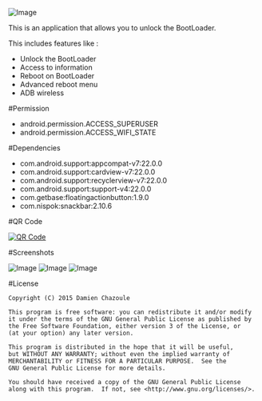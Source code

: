 ![Image](https://raw.githubusercontent.com/MrDoomy/PadLock/master/dev/images/padlock.png)

This is an application that allows you to unlock the BootLoader.

This includes features like :
- Unlock the BootLoader
- Access to information
- Reboot on BootLoader
- Advanced reboot menu
- ADB wireless

#Permission

- android.permission.ACCESS_SUPERUSER
- android.permission.ACCESS_WIFI_STATE

#Dependencies

- com.android.support:appcompat-v7:22.0.0
- com.android.support:cardview-v7:22.0.0
- com.android.support:recyclerview-v7:22.0.0
- com.android.support:support-v4:22.0.0
- com.getbase:floatingactionbutton:1.9.0
- com.nispok:snackbar:2.10.6

#QR Code

<a href="https://play.google.com/store/apps/details?id=com.doomy.padlock">
  <img alt="QR Code"
       src="https://raw.githubusercontent.com/MrDoomy/PadLock/master/dev/images/qrcode.png" />
</a>

#Screenshots

![Image](https://raw.githubusercontent.com/MrDoomy/PadLock/master/dev/screenshots/hammerhead_1_small.png)
![Image](https://raw.githubusercontent.com/MrDoomy/PadLock/master/dev/screenshots/hammerhead_2_small.png)
![Image](https://raw.githubusercontent.com/MrDoomy/PadLock/master/dev/screenshots/flo_1_small.png)

#License

    Copyright (C) 2015 Damien Chazoule

    This program is free software: you can redistribute it and/or modify
    it under the terms of the GNU General Public License as published by
    the Free Software Foundation, either version 3 of the License, or
    (at your option) any later version.

    This program is distributed in the hope that it will be useful,
    but WITHOUT ANY WARRANTY; without even the implied warranty of
    MERCHANTABILITY or FITNESS FOR A PARTICULAR PURPOSE.  See the
    GNU General Public License for more details.

    You should have received a copy of the GNU General Public License
    along with this program.  If not, see <http://www.gnu.org/licenses/>.
